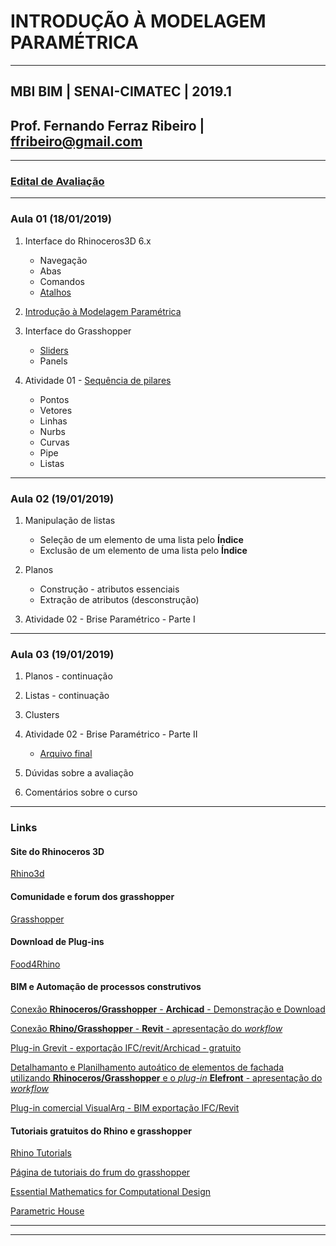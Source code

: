 # INTRODUÇÃO À MODELAGEM PARAMÉTRICA

_______

## MBI BIM | SENAI-CIMATEC | 2019.1

## Prof. Fernando Ferraz Ribeiro | ffribeiro@gmail.com

_______

### [Edital de Avaliação](EdialAvaliacoes/edital01.md)

_______

### Aula 01 (18/01/2019)

1. Interface do Rhinoceros3D  6.x

    - Navegação
    - Abas
    - Comandos
    - [Atalhos](https://255ribeiro.github.io/cad_intro/atalhosRhino/atalhosRhino.html)

2. [Introdução à Modelagem Paramétrica](slides/Intro_modelagem_param_MBI_BIM.pdf)

3. Interface do Grasshopper

    - [Sliders](Slider/Slider_carac.md)
    - Panels

4. Atividade 01 - [Sequência de pilares](https://255ribeiro.github.io/cad_intro/grasshopper_intro/gh_intro.html)

    - Pontos
    - Vetores
    - Linhas
    - Nurbs
    - Curvas
    - Pipe
    - Listas

_______

### Aula 02 (19/01/2019)

1. Manipulação de listas

    - Seleção de um elemento de uma lista pelo **Índice**
    - Exclusão de um elemento de uma lista pelo **Índice**

1. Planos

    - Construção - atributos essenciais
    - Extração de atributos (desconstrução)

1. Atividade 02 - Brise Paramétrico - Parte I

_______

### Aula 03 (19/01/2019)

1. Planos - continuação

1. Listas - continuação

1. Clusters

1. Atividade 02 - Brise Paramétrico - Parte II

    - [Arquivo final](./brise_parametrico.gh)

1. Dúvidas sobre a avaliação

1. Comentários sobre o curso

_______

### Links

#### Site do Rhinoceros 3D

[Rhino3d](https://www.rhino3d.com/)

#### Comunidade e forum dos grasshopper

[Grasshopper](https://www.grasshopper3d.com/)

#### Download de Plug-ins

[Food4Rhino](https://www.food4rhino.com/)

#### BIM e Automação de processos construtivos

[Conexão **Rhinoceros/Grasshopper** - **Archicad** - Demonstração e Download](https://www.graphisoft.com/br/archicad/rhino-grasshopper/index.html)

[Conexão **Rhino/Grasshopper** - **Revit** - apresentação do *workflow*](https://www.youtube.com/watch?v=ylPe7nS69hg)

[Plug-in Grevit - exportação IFC/revit/Archicad - gratuito](https://www.food4rhino.com/app/grevit-grasshopper-native-bim)

[Detalhamanto e Planilhamento autoático de elementos de fachada utilizando **Rhinoceros/Grasshopper** e o *plug-in* **Elefront** - apresentação do *workflow*](https://www.youtube.com/watch?v=i1A2fU_H4fA&t=31s)

[Plug-in comercial VisualArq - BIM exportação IFC/Revit](https://www.visualarq.com/)

#### Tutoriais gratuitos do Rhino e grasshopper

[Rhino Tutorials](https://www.youtube.com/channel/UCsWpNdwxf0I3ffkedM505xA/featured)

[Página de tutoriais do frum do grasshopper](https://www.grasshopper3d.com/page/tutorials-1)

[Essential Mathematics for Computational Design](https://discourse.mcneel.com/t/the-essential-mathematics-third-edition/4049)

[Parametric House](https://www.youtube.com/parametrichouse)

_______
_______
